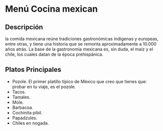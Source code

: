 # Menú Cocina mexican

## Descripción
la comida mexicana reúne tradiciones gastronómicas indígenas y europeas, entre otras, y tiene una historia que se remonta aproximadamente a 10.000 años atrás. La base de la gastronomía mexicana es, sin duda, el maíz y el chile, los cuales datan de la época prehispánica.

## Platos Principales
- Pozole. El primer platillo típico de México que creo que tienes que: probar en tu viaje, es el pozole.
- Tacos.
- Tamales.
- Mole.
- Barbacoa.
- Cochinita pibil.
- Papadzules.
- Chiles en nogada.